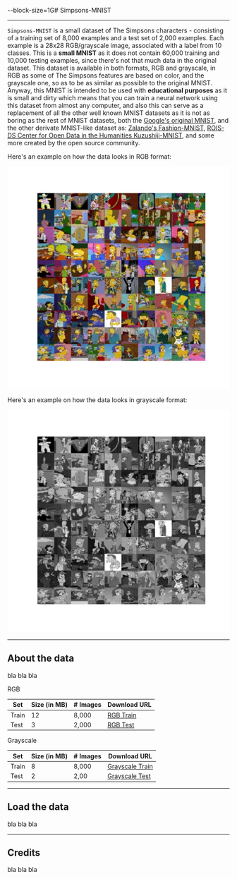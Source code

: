 --block-size=1G# Simpsons-MNIST

---

`Simpsons-MNIST` is a small dataset of The Simpsons characters - consisting of a training set of 8,000 examples
and a test set of 2,000 examples. Each example is a 28x28 RGB/grayscale image, associated with a label from 10 classes.
This is a __small MNIST__ as it does not contain 60,000 training and 10,000 testing examples, since there's not 
that much data in the original dataset. This dataset is available in both formats, RGB and grayscale, in RGB as
some of The Simpsons features are based on color, and the grayscale one, so as to be as similar as possible to the
original MNIST. Anyway, this MNIST is intended to be used with __educational purposes__ as it is small and dirty 
which means that you can train a neural network using this dataset from almost any computer, and
also this can serve as a replacement of all the other well known MNIST datasets as it is not as boring as the
rest of MNIST datasets, both the [Google's original MNIST](https://github.com/google/n-digit-mnist), 
and the other derivate MNIST-like dataset as: [Zalando's Fashion-MNIST](https://github.com/zalandoresearch/fashion-mnist), 
[ROIS-DS Center for Open Data in the Humanities Kuzushiji-MNIST](https://github.com/rois-codh/kmnist), and some
more created by the open source community.

Here's an example on how the data looks in RGB format:

![](utils/rgb-overview.jpg)

Here's an example on how the data looks in grayscale format:

![](utils/grayscale-overview.jpg)

---

## About the data

bla bla bla

RGB

| Set | Size (in MB) | \# Images | Download URL
|-----|--------------|-----------|------
| Train | 12 | 8,000 | [RGB Train]()
| Test | 3 | 2,000 | [RGB Test]()

Grayscale

| Set | Size (in MB) | \# Images | Download URL
|-----|--------------|-----------|------
| Train | 8 | 8,000 | [Grayscale Train]()
| Test | 2 | 2,00 | [Grayscale Test]()


---

## Load the data

bla bla bla

---

## Credits

bla bla bla
